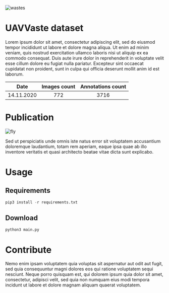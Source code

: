 ![wastes](https://uavvaste.github.io/images/trash.png)
# UAVVaste dataset

Lorem ipsum dolor sit amet, consectetur adipiscing elit, sed do eiusmod tempor incididunt ut labore et dolore magna aliqua. Ut enim ad minim veniam, quis nostrud exercitation ullamco laboris nisi ut aliquip ex ea commodo consequat. Duis aute irure dolor in reprehenderit in voluptate velit esse cillum dolore eu fugiat nulla pariatur. Excepteur sint occaecat cupidatat non proident, sunt in culpa qui officia deserunt mollit anim id est laborum.



| **Date**       	| **Images count** 	| **Annotations count** 	|
|------------	|:------------:	|:-----------------:	|
| 14.11.2020 	|      772     	|        3716       	|


# Publication

![fly](https://github.com/UAVVaste/UAVVaste.github.io/blob/master/50699048692_ea5f052204_o.gif?raw=true)

Sed ut perspiciatis unde omnis iste natus error sit voluptatem accusantium doloremque laudantium, totam rem aperiam, eaque ipsa quae ab illo inventore veritatis et quasi architecto beatae vitae dicta sunt explicabo.

# Usage

## Requirements

``` python
pip3 install -r requirements.txt
```

## Download

``` python
python3 main.py
```

# Contribute

Nemo enim ipsam voluptatem quia voluptas sit aspernatur aut odit aut fugit, sed quia consequuntur magni dolores eos qui ratione voluptatem sequi nesciunt. Neque porro quisquam est, qui dolorem ipsum quia dolor sit amet, consectetur, adipisci velit, sed quia non numquam eius modi tempora incidunt ut labore et dolore magnam aliquam quaerat voluptatem.
